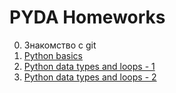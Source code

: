 # PYDA Homeworks

0. Знакомство с git
1. [Python basics](https://github.com/Mongolfiera/netology_pyda/tree/master/python-basics-hw)
1. [Python data types and loops - 1](https://github.com/Mongolfiera/netology_pyda/tree/master/python-data_types-loops)
1. [Python data types and loops - 2](https://github.com/Mongolfiera/netology_pyda/blob/master/python-data_types-loops/pyda-1.2.2-hw.ipynb)
